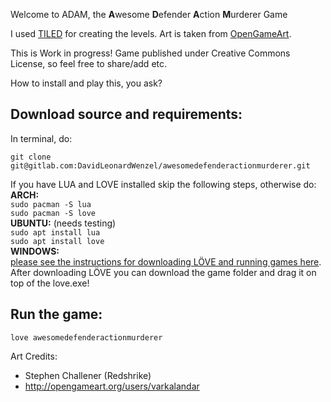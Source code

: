 Welcome to ADAM, the **A**wesome **D**efender **A**ction **M**urderer Game


I used [TILED](https://www.mapeditor.org/) for creating the levels. 
Art is taken from [OpenGameArt](https://opengameart.org/).

This is Work in progress! 
Game published under Creative Commons License, so feel free to share/add etc.


How to install and play this, you ask?


## Download source and requirements:
In terminal, do:  

`git clone git@gitlab.com:DavidLeonardWenzel/awesomedefenderactionmurderer.git`


If you have LUA and LOVE installed skip the following steps, otherwise do:    
**ARCH:**  
`sudo pacman -S lua`  
`sudo pacman -S love`  
**UBUNTU:** (needs testing)  
`sudo apt install lua`  
`sudo apt install love`  
**WINDOWS:**  
[please see the instructions for downloading LÖVE and running games here](https://love2d.org/wiki/Getting_Started). 
After downloading LÖVE you can download the game folder and drag it on top of the love.exe!

## Run the game:  
`love awesomedefenderactionmurderer`

Art Credits:  
- Stephen Challener (Redshrike) 				
- http://opengameart.org/users/varkalandar	